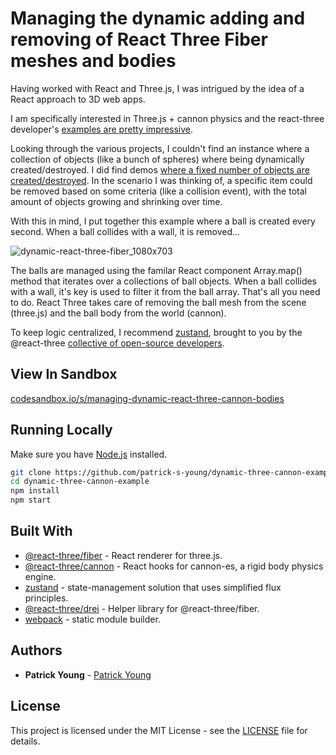 # Managing the dynamic adding and removing of React Three Fiber meshes and bodies

Having worked with React and Three.js, I was intrigued by the idea of a React approach to 3D web apps. 

I am specifically interested in Three.js + cannon physics and the react-three developer's [examples are pretty impressive](https://cannon.pmnd.rs/).

Looking through the various projects, I couldn't find an instance where a collection of objects (like a bunch of spheres) where being dynamically created/destroyed. I did find demos [where a fixed number of objects are created/destroyed](https://cannon.pmnd.rs/#/demo/CubeHeap). In the scenario I was thinking of, a specific item could be removed based on some criteria (like a collision event), with the total amount of objects growing and shrinking over time.

With this in mind, I put together this example where a ball is created every second. When a ball collides with a wall, it is removed...

![dynamic-react-three-fiber_1080x703](https://user-images.githubusercontent.com/42591798/181865083-630fad5f-cbb0-49f3-becb-883b7b45718f.gif)

The balls are managed using the familar React component Array.map() method that iterates over a collections of ball objects. When a ball collides with a wall, it's key is used to filter it from the ball array. That's all you need to do. React Three takes care of removing the ball mesh from the scene (three.js) and the ball body from the world (cannon).

To keep logic centralized, I recommend [zustand](https://www.npmjs.com/package/zustand), brought to you by the
@react-three [collective of open-source developers](https://pmnd.rs/).


## View In Sandbox
[codesandbox.io/s/managing-dynamic-react-three-cannon-bodies](https://codesandbox.io/s/managing-dynamic-react-three-cannon-bodies-ic9zl8)

## Running Locally

Make sure you have [Node.js](http://nodejs.org/) installed.

```sh
git clone https://github.com/patrick-s-young/dynamic-three-cannon-example.git # or clone your own fork
cd dynamic-three-cannon-example
npm install
npm start
```


## Built With
* [@react-three/fiber](https://www.npmjs.com/package/@react-three/fiber) - React renderer for three.js.
* [@react-three/cannon](https://www.npmjs.com/package/@react-three/cannon) - React hooks for cannon-es, a rigid body physics engine.
* [zustand](https://www.npmjs.com/package/zustand) - state-management solution that uses simplified flux principles.
* [@react-three/drei](https://www.npmjs.com/package/@react-three/drei) - Helper library for @react-three/fiber.
* [webpack](https://webpack.js.org/) - static module builder.

## Authors

* **Patrick Young** - [Patrick Young](https://github.com/patrick-s-young)

## License

This project is licensed under the MIT License - see the [LICENSE](LICENSE) file for details.
